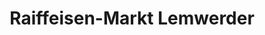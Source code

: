 ---
title: "Raiffeisen-Markt Lemwerder"
url: /lemwerder/raiffeisen-markt-lemwerder/
shop: Baumarkt
---